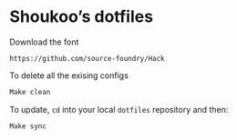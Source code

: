 # Shoukoo’s dotfiles

Download the font
```
https://github.com/source-foundry/Hack
```


To delete all the exising configs
```bash
Make clean
```

To update, `cd` into your local `dotfiles` repository and then:
```bash
Make sync
```

